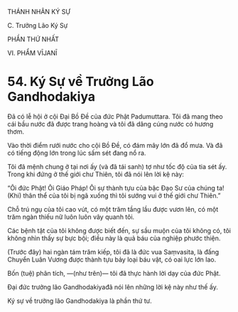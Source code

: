 THÁNH NHÂN KÝ SỰ

C. Trưởng Lão Ký Sự

PHẦN THỨ NHẤT

VI. PHẨM VĪJANĪ

# 54. Ký Sự về Trưởng Lão Gandhodakiya

Đã có lễ hội ở cội Đại Bồ Đề của đức Phật Padumuttara. Tôi đã mang theo cái bầu nước đã được trang hoàng và tôi đã dâng cúng nước có hương thơm.

Vào thời điểm rưới nước cho cội Bồ Đề, có đám mây lớn đã đổ mưa. Và đã có tiếng động lớn trong lúc sấm sét đang nổ ra.

Tôi đã mệnh chung ở tại nơi ấy (và đã tái sanh) tợ như tốc độ của tia sét ấy. Trong khi đứng ở thế giới chư Thiên, tôi đã nói lên lời kệ này:

“Ôi đức Phật! Ôi Giáo Pháp! Ôi sự thành tựu của bậc Đạo Sư của chúng ta! (Khi) thân thể của tôi bị ngã xuống thì tôi sướng vui ở thế giới chư Thiên.”

Chỗ trú ngụ của tôi cao vút, có một trăm tầng lầu được vươn lên, có một trăm ngàn thiếu nữ luôn luôn vây quanh tôi.

Các bệnh tật của tôi không được biết đến, sự sầu muộn của tôi không có, tôi không nhìn thấy sự bực bội; điều này là quả báu của nghiệp phước thiện.

(Trước đây) hai ngàn tám trăm kiếp, tôi đã là đức vua Saṃvasita, là đấng Chuyển Luân Vương được thành tựu bảy loại báu vật, có oai lực lớn lao.

Bốn (tuệ) phân tích, ―(như trên)― tôi đã thực hành lời dạy của đức Phật.

Đại đức trưởng lão Gandhodakiyađã nói lên những lời kệ này như thế ấy.

Ký sự về trưởng lão Gandhodakiya là phần thứ tư.
